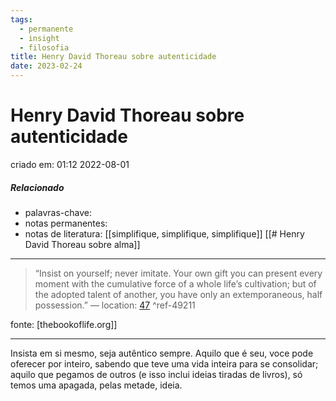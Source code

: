 ```yaml
---
tags:
  - permanente
  - insight
  - filosofia
title: Henry David Thoreau sobre autenticidade
date: 2023-02-24
---
```


# Henry David Thoreau sobre autenticidade

criado em: 01:12 2022-08-01

##### Relacionado

- palavras-chave: 
- notas permanentes: 
- notas de literatura: [[simplifique, simplifique, simplifique]] [[# Henry David Thoreau sobre alma]]

---

 >“Insist on yourself; never imitate. Your own gift you can present every moment with the cumulative force of a whole life’s cultivation; but of the adopted talent of another, you have only an extemporaneous, half possession.” — location: [47]() ^ref-49211

fonte: [thebookoflife.org]]

---

Insista em si mesmo, seja autêntico sempre. Aquilo que é seu, voce pode oferecer por inteiro, sabendo que teve uma vida inteira para se consolidar; aquilo que pegamos de outros (e isso inclui ideias tiradas de livros), só temos uma apagada, pelas metade, ideia.
